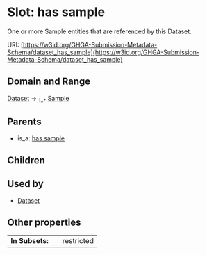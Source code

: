 
# Slot: has sample


One or more Sample entities that are referenced by this Dataset.

URI: [https://w3id.org/GHGA-Submission-Metadata-Schema/dataset_has_sample](https://w3id.org/GHGA-Submission-Metadata-Schema/dataset_has_sample)


## Domain and Range

[Dataset](Dataset.md) &#8594;  <sub>1..\*</sub> [Sample](Sample.md)

## Parents

 *  is_a: [has sample](has_sample.md)

## Children


## Used by

 * [Dataset](Dataset.md)

## Other properties

|  |  |  |
| --- | --- | --- |
| **In Subsets:** | | restricted |

